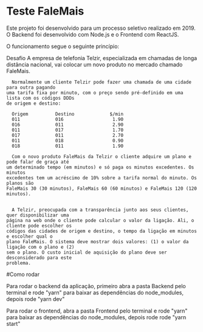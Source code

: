 # Teste FaleMais

Este projeto foi desenvolvido para um processo seletivo realizado em 2019.
O Backend foi desenvolvido com Node.js e o Frontend com ReactJS.

O funcionamento segue o seguinte princípio:

Desafio
A empresa de telefonia Telzir, especializada em chamadas de longa distância nacional, vai
colocar um novo produto no mercado chamado FaleMais.

      Normalmente um cliente Telzir pode fazer uma chamada de uma cidade para outra pagando
    uma tarifa fixa por minuto, com o preço sendo pré-definido em uma lista com os códigos DDDs
    de origem e destino:

      Origem          Destino             $/min
      011             016                  1.90
      016             011                  2.90
      011             017                  1.70
      017             011                  2.70
      011             018                  0.90
      018             011                  1.90

      Com o novo produto FaleMais da Telzir o cliente adquire um plano e pode falar de graça até
    um determinado tempo (em minutos) e só paga os minutos excedentes. Os minutos
    excedentes tem um acréscimo de 10% sobre a tarifa normal do minuto. Os planos são
    FaleMais 30 (30 minutos), FaleMais 60 (60 minutos) e FaleMais 120 (120 minutos).


      A Telzir, preocupada com a transparência junto aos seus clientes, quer disponibilizar uma
    página na web onde o cliente pode calcular o valor da ligação. Ali, o cliente pode escolher os
    códigos das cidades de origem e destino, o tempo da ligação em minutos e escolher qual o
    plano FaleMais. O sistema deve mostrar dois valores: (1) o valor da ligação com o plano e (2)
    sem o plano. O custo inicial de aquisição do plano deve ser desconsiderado para este
    problema.

#Como rodar

Para rodar o backend da aplicação, primeiro abra a pasta Backend pelo terminal e rode "yarn" para baixar as
dependências do node_modules, depois rode "yarn dev"

Para rodar o frontend, abra a pasta Frontend pelo terminal e rode "yarn" para baixar as
dependências do node_modules, depois rode rode "yarn start"
